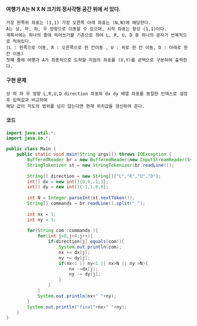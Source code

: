 #### 여행가 A는 N X N 크기의 정사각형 공간 위에 서 있다.
    가장 왼쪽위 좌표는 (1,1) 가장 오른쪽 아래 좌표는 (N,N)에 해당한다.
    A는 상, 하, 좌, 우 방향으로 이동할 수 있으며, 시작 좌표는 항상 (1,1)이다.
    계획서에는 하나의 줄에 띄어쓰기를 기준으로 하여 L, R, U, D 중 하나의 문자가 반복적으로 적혀있다.
    (L : 왼쪽으로 이동, R : 오른쪽으로 한 칸이동 , U : 위로 한 칸 이동, D : 아래로 한 칸 이동)
    첫째 줄에 여행가 A가 최종적으로 도착할 지점의 좌표를 (X,Y)를 공백으로 구분하여 출력한다.

#### 구현 문제
    상 하 좌 우 방향 L,R,U,D direction 좌표와 dx dy 배열 좌표를 동일한 인덱스로 설정후 입력값과 비교하여
    해당 값이 지도의 범위를 넘지 않는다면 현재 위치값을 갱신하여 준다.

#### 코드 
``` java
import java.util.*;
import java.io.*;

public class Main {
    public static void main(String args[]) throws IOException {
        BufferedReader br = new BufferedReader(new InputStreamReader(System.in));
        StringTokenizer st = new StringTokenizer(br.readLine());
        
        String[] direction = new String[]{"L","R","U","D"};
        int[] dx = new int[]{0,0,-1,1};
        int[] dy = new int[]{-1,1,0,0};
        
        int N = Integer.parseInt(st.nextToken());
        String[] commands = br.readLine().split(" ");
        
        int nx = 1;
        int ny = 1;
        
        for(String com :commands ){
            for(int j=0;j<4;j++){
                if(direction[j].equals(com)){
                    System.out.println(com);
                    nx += dx[j];
                    ny += dy[j];
                    if(nx<1 || ny<1 || nx>N || ny >N){
                        nx -=dx[j];
                        ny -= dy[j];
                    }
                }
            }
            System.out.println(nx+" "+ny);
        }
        System.out.println("final"+nx+" "+ny);
    }
}
```
    
